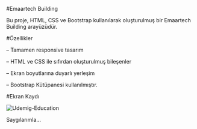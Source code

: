 
#Emaartech Building
<br>

Bu proje, HTML, CSS ve Bootstrap kullanılarak oluşturulmuş bir Emaartech Building arayüzüdür.

#Özellikler
<br>

– Tamamen responsive tasarım

– HTML ve CSS ile sıfırdan oluşturulmuş bileşenler

– Ekran boyutlarına duyarlı yerleşim

– Bootstrap Kütüpanesi kullanılmıştır.

#Ekran Kaydı
<br>

![Udemig-Education](https://github.com/user-attachments/assets/f22bfb79-bd52-4111-9118-b6139265e906)


Saygılarımla...
